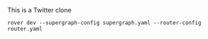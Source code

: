 This is a Twitter clone

`rover dev --supergraph-config supergraph.yaml --router-config router.yaml`
